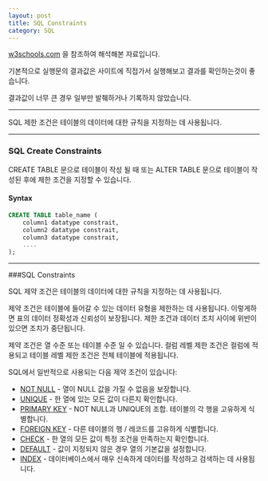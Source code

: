 ```yaml
---
layout: post
title: SQL Constraints
category: SQL
---
```




[w3schools.com](www.w3schools.com/sql) 을 참조하여 해석해본 자료입니다.

기본적으로 실행문의 결과값은 사이트에 직접가서 실행해보고 결과를 확인하는것이 좋습니다.

결과값이 너무 큰 경우 일부만 발췌하거나 기록하지 않았습니다.



---

SQL 제한 조건은 테이블의 데이터에 대한 규칙을 지정하는 데 사용됩니다.

---



### SQL Create Constraints

CREATE TABLE 문으로 테이블이 작성 될 때 또는 ALTER TABLE 문으로 테이블이 작성된 후에 제한 조건을 지정할 수 있습니다.



#### Syntax

```sql
CREATE TABLE table_name (
	column1 datatype constrait,
	column2 datatype constrait,
	column3 datatype constrait,
	....
);
```

---



###SQL Constraints

SQL 제약 조건은 테이블의 데이터에 대한 규칙을 지정하는 데 사용됩니다.

제약 조건은 테이블에 들어갈 수 있는 데이터 유형을 제한하는 데 사용됩니다. 이렇게하면 표의 데이터 정확성과 신뢰성이 보장됩니다. 제한 조건과 데이터 조치 사이에 위반이 있으면 조치가 중단됩니다.

제약 조건은 열 수준 또는 테이블 수준 일 수 있습니다. 컬럼 레벨 제한 조건은 컬럼에 적용되고 테이블 레벨 제한 조건은 전체 테이블에 적용됩니다.

SQL에서 일반적으로 사용되는 다음 제약 조건이 있습니다:

- [NOT NULL](https://www.w3schools.com/sql/sql_notnull.asp) - 열이 NULL 값을 가질 수 없음을 보장합니다.
- [UNIQUE](https://www.w3schools.com/sql/sql_unique.asp) - 한 열에 있는 모든 값이 다른지 확인합니다.
- [PRIMARY KEY](https://www.w3schools.com/sql/sql_primarykey.asp) - NOT NULL과 UNIQUE의 조합. 테이블의 각 행을 고유하게 식별합니다.
- [FOREIGN KEY](https://www.w3schools.com/sql/sql_foreignkey.asp) - 다른 테이블의 행 / 레코드를 고유하게 식별합니다.
- [CHECK](https://www.w3schools.com/sql/sql_check.asp) - 한 열의 모든 값이 특정 조건을 만족하는지 확인합니다.
- [DEFAULT](https://www.w3schools.com/sql/sql_default.asp) - 값이 지정되지 않은 경우 열의 기본값을 설정합니다.
- [INDEX](https://www.w3schools.com/sql/sql_create_index.asp) - 데이터베이스에서 매우 신속하게 데이터를 작성하고 검색하는 데 사용됩니다.

